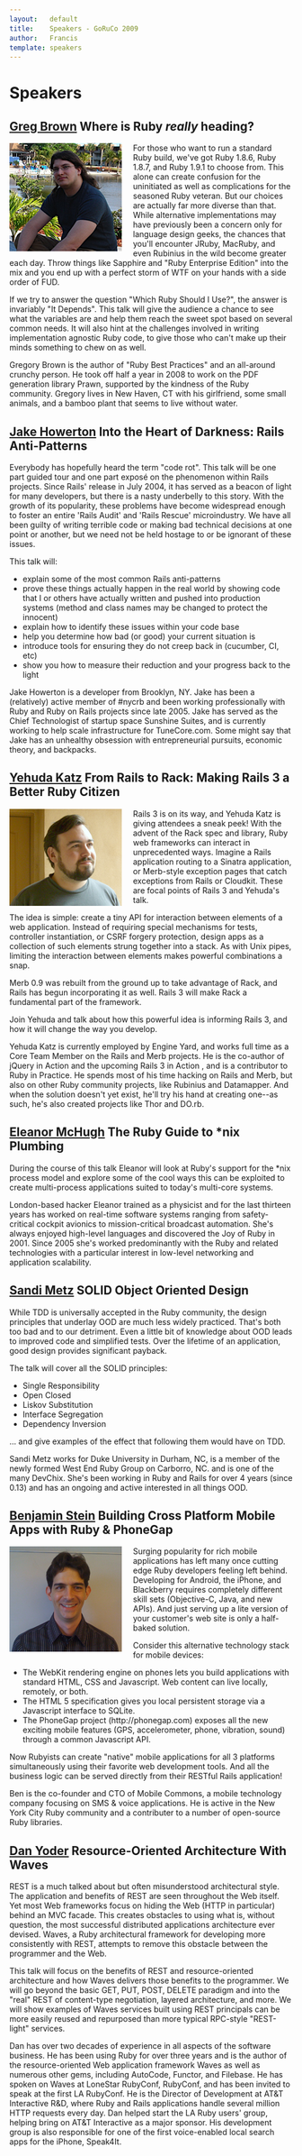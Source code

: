 ```yaml
---
layout:   default
title:    Speakers - GoRuCo 2009
author:   Francis
template: speakers
---
```


Speakers
=====

<a name="brown"></a>

## [Greg Brown](http://blog.majesticseacreature.com/) Where is Ruby *really* heading?

<div style="float:left; padding-right: 20px">
<img src="/images/greg_brown.png">
</div>

For those who want to run a standard Ruby build, we've got Ruby 1.8.6,
Ruby 1.8.7, and Ruby 1.9.1 to choose from.  This alone can create
confusion for the uninitiated as well as complications for the
seasoned Ruby veteran.   But our choices are actually far more diverse
than that.   While alternative implementations may have previously
been a concern only for language design geeks, the chances that you'll
encounter JRuby, MacRuby, and even Rubinius in the wild become greater
each day.  Throw things like Sapphire and "Ruby Enterprise Edition"
into the mix and you end up with a perfect storm of WTF on your hands
with a side order of FUD.

If we try to answer the question "Which Ruby Should I Use?", the
answer is invariably "It Depends".  This talk will give the audience a
chance to see what the variables are and help them reach the sweet
spot based on several common needs.  It will also hint at the
challenges involved in writing implementation agnostic Ruby code, to
give those who can't make up their minds something to chew on as well.

Gregory Brown is the author of "Ruby Best Practices" and an
all-around crunchy person.  He took off half a year in 2008 to work on
the PDF generation library Prawn, supported by the kindness of the
Ruby community.  Gregory lives in New Haven, CT with his girlfriend,
some small animals, and a bamboo plant that seems to live without
water.


<a name="howerton"></a>

## [Jake Howerton](http://jake.howmeta.com/) Into the Heart of Darkness: Rails Anti-Patterns

Everybody has hopefully heard the term "code rot". This talk will be
one part guided tour and one part expos&eacute; on the phenomenon within
Rails projects. Since Rails' release in July 2004, it has served as a
beacon of light for many developers, but there is a nasty underbelly
to this story. With the growth of its popularity, these problems have
become widespread enough to foster an entire 'Rails Audit' and 'Rails
Rescue' microindustry. We have all been guilty of writing terrible
code or making bad technical decisions at one point or another, but we
need not be held hostage to or be ignorant of these issues.

This talk will:

<ul class="bullets">
<li>explain some of the most common Rails anti-patterns</li>

<li>prove these things actually happen in the real world by showing code that I or others have actually written and pushed into production systems (method and class names may be changed to protect the innocent)</li>

<li>explain how to identify these issues within your code base</li>

<li>help you determine how bad (or good) your current situation is</li>

<li>introduce tools for ensuring they do not creep back in (cucumber, CI, etc)</li>

<li>show you how to measure their reduction and your progress back to the light</li>
</ul>

Jake Howerton is a developer from Brooklyn, NY. Jake has been a
(relatively) active member of #nycrb and been working professionally
with Ruby and Ruby on Rails projects since late 2005. Jake has served
as the Chief Technologist of startup space Sunshine Suites, and is
currently working to help scale infrastructure for TuneCore.com. Some
might say that Jake has an unhealthy obsession with entrepreneurial
pursuits, economic theory, and backpacks.


<a name="katz"></a>

## [Yehuda Katz](http://yehudakatz.com/) From Rails to Rack: Making Rails 3 a Better Ruby Citizen

<div style="float:left; padding-right: 20px">
<img src="/images/yehuda_katz.png">
</div>

Rails 3 is on its way, and Yehuda Katz is giving attendees a sneak peek! With the advent of the Rack spec and library, Ruby web frameworks can interact in unprecedented ways. Imagine a Rails application routing to a Sinatra application, or Merb-style exception pages that catch exceptions from Rails or Cloudkit. These are focal points of Rails 3 and Yehuda's talk.

The idea is simple: create a tiny API for interaction between elements of a web application. Instead of requiring special mechanisms for tests, controller instantiation, or CSRF forgery protection, design apps as a collection of such elements strung together into a stack. As with Unix pipes, limiting the interaction between elements makes powerful combinations a snap.

Merb 0.9 was rebuilt from the ground up to take advantage of Rack, and Rails has begun incorporating it as well. Rails 3 will make Rack a fundamental part of the framework.

Join Yehuda and talk about how this powerful idea is informing Rails 3, and how it will change the way you develop.

Yehuda Katz is currently employed by Engine Yard, and works full time as a Core Team Member on the Rails and Merb projects. He is the co-author of jQuery in Action and the upcoming Rails 3 in Action , and is a contributor to Ruby in Practice. He spends most of his time hacking on Rails and Merb, but also on other Ruby community projects, like Rubinius and Datamapper. And when the solution doesn't yet exist, he'll try his hand at creating one--as such, he's also created projects like Thor and DO.rb.


<a name="mchugh"></a>
## [Eleanor McHugh](http://slides.games-with-brains.net/) The Ruby Guide to \*nix Plumbing

During the course of this talk Eleanor will look at Ruby's support for the \*nix process model and explore some of the cool ways this can be exploited to create multi-process applications suited to today's multi-core systems.

London-based hacker Eleanor trained as a physicist and for the last thirteen years has worked on real-time software systems ranging from safety-critical cockpit avionics to mission-critical broadcast automation. She's always enjoyed high-level languages and discovered the Joy of Ruby in 2001. Since 2005 she's worked predominantly with the Ruby and related technologies with a particular interest in low-level networking and application scalability.


<a name="metz"></a>
## [Sandi Metz](http://sandimetz.com/) SOLID Object Oriented Design

While TDD is universally accepted in the Ruby community, the design principles that underlay OOD are much less widely practiced. That's both too bad and to our detriment.  Even a little bit of knowledge about OOD leads to improved code and simplified tests.  Over the lifetime of an application, good design provides significant payback.

The talk will cover all the SOLID principles:

<ul class="bullets">
<li>Single Responsibility</li>

<li>Open Closed</li>

<li>Liskov Substitution</li>

<li>Interface Segregation</li>

<li>Dependency Inversion</li>
</ul>

... and give examples of the effect that following them would have on TDD.

Sandi Metz works for Duke University in Durham, NC, is a member of the newly formed West End Ruby Group on Carborro, NC. and is one of the many DevChix. She's been working in Ruby and Rails for over 4 years (since 0.13) and has an ongoing and active interested in all things OOD.


<a name="stein"></a>
## [Benjamin Stein](http://benjaminste.in/) Building Cross Platform Mobile Apps with Ruby & PhoneGap 

<div style="float:left; padding-right: 20px">
<img src="/images/benjamin_stein.png">
</div>

Surging popularity for rich mobile applications has left many once
cutting edge Ruby developers feeling left behind. Developing for
Android, the iPhone, and Blackberry requires completely different
skill sets (Objective-C, Java, and new APIs).  And just serving up a
lite version of your customer's web site is only a half-baked
solution.

Consider this alternative technology stack for mobile devices:
<ul class="bullets">
<li>The WebKit rendering engine on phones lets you build applications
with standard HTML, CSS and Javascript.  Web content can live locally,
remotely, or both.</li>
<li>The HTML 5 specification gives you local persistent storage via a
Javascript interface to SQLite.</li>
<li>The PhoneGap project (http://phonegap.com) exposes all the new
exciting mobile features (GPS, accelerometer, phone, vibration, sound)
through a common Javascript API.</li>
</ul>

Now Rubyists can create "native" mobile applications for all 3
platforms simultaneously using their favorite web development tools.
And all the business logic can be served directly from their RESTful
Rails application!

Ben is the co-founder and CTO of Mobile Commons, a mobile
technology company focusing on SMS & voice applications.  He is active
in the New York City Ruby community and a contributer to a number of
open-source Ruby libraries.


<a name="yoder"></a>
## [Dan Yoder](http://rubywaves.com/) Resource-Oriented Architecture With Waves

REST is a much talked about but often misunderstood architectural style. The application and benefits of REST are seen throughout the Web itself. Yet most Web frameworks focus on hiding the Web (HTTP in particular) behind an MVC facade. This creates obstacles to using what is, without question, the most successful distributed applications architecture ever devised. Waves, a Ruby architectural framework for developing more consistently with REST, attempts to remove this obstacle between the programmer and the Web.

This talk will focus on the benefits of REST and resource-oriented architecture and how Waves delivers those benefits to the programmer. We will go beyond the basic GET, PUT, POST, DELETE paradigm and into the "real" REST of content-type negotiation, layered architecture, and more. We will show examples of Waves services built using REST principals can be more easily reused and repurposed than more typical RPC-style "REST-light" services.

Dan has over two decades of experience in all aspects of the software business. He has been using Ruby for over three years and is the author of the resource-oriented Web application framework Waves as well as numerous other gems, including AutoCode, Functor, and Filebase. He has spoken on Waves at LoneStar RubyConf, RubyConf, and has been invited to speak at the first LA RubyConf. He is the Director of Development at AT&T Interactive R&D, where Ruby and Rails applications handle several million HTTP requests every day. Dan helped start the LA Ruby users' group, helping bring on AT&T Interactive as a major sponsor. His development group is also responsible for one of the first voice-enabled local search apps for the iPhone, Speak4It.


